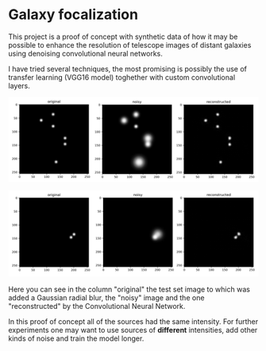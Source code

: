 # Galaxy focalization
This project is a proof of concept with synthetic data of how it may be possible to enhance the resolution of telescope images of distant galaxies using denoising convolutional neural networks.

I have tried several techniques, the most promising is possibly the use of transfer learning (VGG16 model) toghether with custom convolutional layers.

![](images/fig1_vgg16c_03.png)

![fig1_vgg16c_04](images/fig1_vgg16c_04.png)

Here you can see in the column "original" the test set image to which was added a Gaussian radial blur, the "noisy" image and the one "reconstructed" by the Convolutional Neural Network.

In this proof of concept all of the sources had the same intensity. For further experiments one may want to use sources of **different** intensities, add other kinds of noise and train the model longer. 
